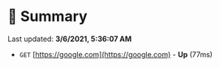 # 📖 Summary
Last updated: **3/6/2021, 5:36:07 AM**

- `GET` [https://google.com](https://google.com) - **Up** (77ms)
